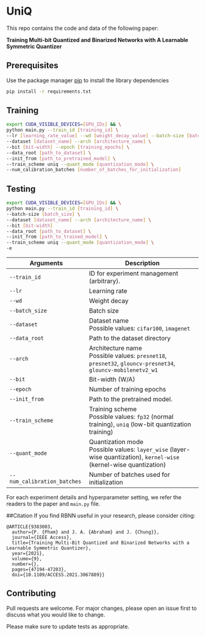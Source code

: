 # UniQ 

This repo contains the code and data of the following paper:

**Training Multi-bit Quantized and Binarized Networks with A Learnable Symmetric Quantizer**


## Prerequisites
Use the package manager [pip](https://pip.pypa.io/en/stable/) to install the library dependencies


```bash
pip install -r requirements.txt
```

## Training

```bash
export CUDA_VISIBLE_DEVICES=[GPU_IDs] && \
python main.py --train_id [training_id] \
--lr [learning_rate_value] --wd [weight_decay_value] --batch-size [batch_size] \
--dataset [dataset_name] --arch [architecture_name] \
--bit [bit-width] --epoch [training_epochs] \
--data_root [path_to_dataset] \
--init_from [path_to_pretrained_model] \
--train_scheme uniq --quant_mode [quantization_mode] \
--num_calibration_batches [number_of_batches_for_initialization] 
```



## Testing

```bash
export CUDA_VISIBLE_DEVICES=[GPU_IDs] && \
python main.py --train_id [training_id] \
--batch-size [batch_size] \
--dataset [dataset_name] --arch [architecture_name] \
--bit [bit-width] 
--data_root [path_to_dataset] \
--init_from [path_to_trained_model] \
--train_scheme uniq --quant_mode [quantization_mode] \
-e
```


| Arguments  | Description |
| ------------- | ------------- |
| `--train_id`  | ID for experiment management (arbitrary).   |
| `--lr`  | Learning rate   |
| `--wd`  | Weight decay  |
| `--batch_size`  | Batch size  |
| `--dataset`  | Dataset name <br/> Possible values: `cifar100`, `imagenet`   |
| `--data_root`  | Path to the dataset directory  |
| `--arch`  | Architecture name <br/> Possible values: `presnet18`, `presnet32`, `glouncv-presnet34`, `glouncv-mobilenetv2_w1`   |
| `--bit`  | Bit-width (W/A)  |
| `--epoch`  | Number of training epochs  |
| `--init_from`  | Path to the pretrained model.  |
| `--train_scheme`  | Training scheme <br/> Possible values: `fp32` (normal training), `uniq` (low-bit quantization training)  |
| `--quant_mode`  | Quantization mode <br/> Possible values: `layer_wise` (layer-wise quantization), `kernel-wise` (kernel-wise quantization)  |
| `--num_calibration_batches`  | Number of batches used for initialization |


For each experiment details and hyperparameter setting, we refer the readers to the paper and `main.py` file.

##Citation
If you find RBNN useful in your research, please consider citing:
```
@ARTICLE{9383003,
  author={P. {Pham} and J. A. {Abraham} and J. {Chung}},
  journal={IEEE Access}, 
  title={Training Multi-Bit Quantized and Binarized Networks with a Learnable Symmetric Quantizer}, 
  year={2021},
  volume={9},
  number={},
  pages={47194-47203},
  doi={10.1109/ACCESS.2021.3067889}}
```

## Contributing
Pull requests are welcome. For major changes, please open an issue first to discuss what you would like to change.

Please make sure to update tests as appropriate.
